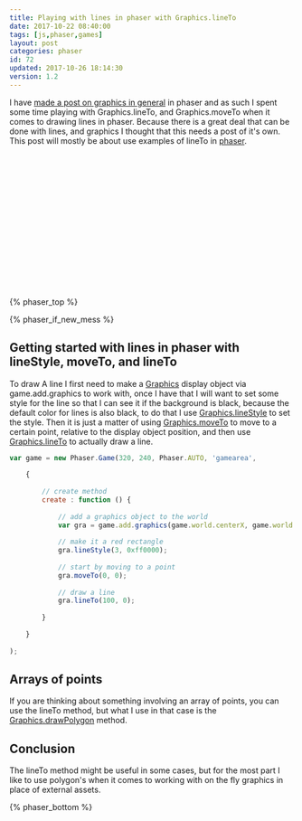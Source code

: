 ```yaml
---
title: Playing with lines in phaser with Graphics.lineTo
date: 2017-10-22 08:40:00
tags: [js,phaser,games]
layout: post
categories: phaser
id: 72
updated: 2017-10-26 18:14:30
version: 1.2
---
```


I have [made a post on graphics in general](/2017/10/21/phaser-graphics/) in phaser and as such I spent some time playing with Graphics.lineTo, and Graphics.moveTo when it comes to drawing lines in phaser. Because there is a great deal that can be done with lines, and graphics I thought that this needs a post of it's own. This post will mostly be about use examples of lineTo in [phaser](http://phaser.io/).

<!-- more -->

<div id="gamearea" style="width:320px;height:240px;margin-left:auto;margin-right:auto;"></div>
<script>

var game = new Phaser.Game(320, 240, Phaser.AUTO, 'gamearea', {

        // create method
        create : function () {

            // add a graphics object to the world
            var gra = game.add.graphics(0, 0);

            // making an interesting data object for this one
            gra.data = {

                maxLines : 20,
                maxSets : 4,
                lines : [],
                sx : 0,
                sy : game.world.height / 2,

                drawCount : 2,
                lastTime : new Date(),
                rate : 150,

                genLines : function () {

                    var i,
                    sx,
                    sy,
                    ex,
                    ey,
                    line,
                    h = game.world.height,
                    hh = h / 2,
                    range = h / 2,
                    setI = 0;

                    this.lines = [];

                    // make line sets
                    while (setI < this.maxSets) {

                        i = 0;
                        sx = this.sx;
                        sy = this.sy;

                        // gen lines for current set
                        while (i < this.maxLines) {

                            range = hh * (i / this.maxLines);

                            ex = game.world.width / this.maxLines * (i + 1);
                            ey = Math.random() * range + (hh - range / 2);

                            line = new Phaser.Line(sx, sy, ex, ey);

                            this.lines.push(line);

                            sx = ex;
                            sy = ey;

                            i += 1;
                        }

                        setI += 1;

                    }

                },

                update : function () {

                    var now = new Date();

                    if (now - this.lastTime >= this.rate) {

                        this.drawCount += 1;

                        if (this.drawCount >= this.lines.length) {

                            this.drawCount = 1;

                            this.genLines();

                        }

                        this.lastTime = now;
                    }

                },

                // draw to the given graphics object
                draw : function (gra) {

                    var i = 0,
                    len = this.drawCount,
                    //setI,
                    per,
                    line;

                    gra.clear();

                    gra.lineStyle(5, 0x000000);
                    while (i < len) {

                        line = this.lines[i];

                        //setI = Math.floor(i / this.maxLines);

                        per = i / (len - 1);

                        gra.lineAlpha = 1 - per;

                        // start by moving to a point
                        gra.moveTo(line.start.x, line.start.y);

                        // draw a line
                        gra.lineTo(line.end.x, line.end.y);

                        i += 1;
                    }

                }

            };

            gra.data.genLines();

            gra.data.draw(gra);

        },

        update : function () {

            var gra = game.world.children[0];

            gra.data.update();
            gra.data.draw(gra);

        }

    }, true);
</script>

{% phaser_top %}

{% phaser_if_new_mess %}

## Getting started with lines in phaser with lineStyle, moveTo, and lineTo

To draw A line I first need to make a [Graphics](http://phaser.io/docs/2.6.2/Phaser.Graphics.html) display object via game.add.graphics to work with, once I have that I will want to set some style for the line so that I can see it if the background is black, because the default color for lines is also black, to do that I use [Graphics.lineStyle](http://phaser.io/docs/2.6.2/Phaser.Graphics.html#lineStyle) to set the style. Then it is just a matter of using [Graphics.moveTo](http://phaser.io/docs/2.6.2/Phaser.Graphics.html#moveTo) to move to a certain point, relative to the display object position, and then use [Graphics.lineTo](http://phaser.io/docs/2.6.2/Phaser.Graphics.html#lineTo) to actually draw a line.

```js
var game = new Phaser.Game(320, 240, Phaser.AUTO, 'gamearea',
 
    {
 
        // create method
        create : function () {
 
            // add a graphics object to the world
            var gra = game.add.graphics(game.world.centerX, game.world.centerY);
 
            // make it a red rectangle
            gra.lineStyle(3, 0xff0000);
 
            // start by moving to a point
            gra.moveTo(0, 0);
 
            // draw a line
            gra.lineTo(100, 0);
 
        }
 
    }
 
);
```

## Arrays of points

If you are thinking about something involving an array of points, you can use the lineTo method, but what I use in that case is the [Graphics.drawPolygon](/2017/10/22/phaser-graphics-polygon/) method.

## Conclusion

The lineTo method might be useful in some cases, but for the most part I like to use polygon's when it comes to working with on the fly graphics in place of external assets.

{% phaser_bottom %}
